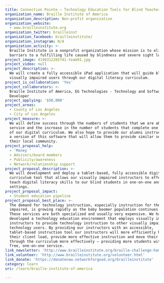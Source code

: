 ```yaml
---
title: Connection Pointe – Technology Education Tools for Blind Teachers and Students
organization_name: Braille Institute of America
organization_description: Non-profit organization
organization_website:
  - www.brailleinstitute.org
organization_twitter: brailleinst
organization_facebook: brailleinstitute/
organization_instagram: N/A
organization_activity: >-
  Braille Institute is a nonprofit organization whose mission is to eliminate
  barriers to a fulfilling life caused by blindness and severe sight loss.
project_image: 4196312265741-team91.jpg
project_video: null
project_description: >-
  We will create a fully accessible iPad application that will guide blind and
  visually impaired users through our digital literacy curriculum.
project_is_collaboration: 'Yes'
project_collaborators: >-
  Braille Institute of America, EG Technologies - Technology and Software
  Developer
project_applying: '$50,000'
project_areas:
  - County of Los Angeles
  - City of Los Angeles
project_measure: >-
  We will define success through the numbers of students that we are able to
  service and the increase in the number of students that complete one or more
  of our digital curriculum. We also hope to provide our alumni instructors with
  a version of this software that will allow them to provide similar services in
  their local community.
project_proposal_help:
  - 'Money '
  - Advisors/board members
  - Publicity/awareness
  - Network/relationship support
project_proposal_description: >-
  We will development and deploy a tablet-based, fully accessible digital
  curriculum tool that allows our visually impaired instructors to effectively
  teach digital literacy skills to our blind students in one-on-one and group
  settings.
project_proposal_impact:
  - Student education pipeline
project_proposal_best_place: >-
  The demand for technology instruction, especially instruction for the visually
  impaired, is growing rapidly as the baby boomer population continues to age.
  These services are both specialized and usually very expensive. We have
  developed a technology education environment that employs visually impaired
  instructors to provide technology instruction to other visually impaired
  technology users. By providing our instructors with an accessible,
  tablet-based instruction tool our instructors will more efficiently handle
  their client load, provide more effective instruction and move their students
  through the curriculum more effectively – providing more students with this
  free, one-on-one service.
link_newsletter: 'http://www.brailleinstitute.org/braille-challenge-homepage/news-room.html'
link_volunteer: 'http://www.brailleinstitute.org/volunteer.html'
link_donate: 'https://donatenow.networkforgood.org/brailleinstitute'
category: learn
uri: /learn/braille-institute-of-america

---
```


